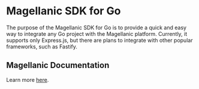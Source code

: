 # Magellanic SDK for Go

The purpose of the Magellanic SDK for Go is to provide a quick and easy way to integrate any Go project with the Magellanic platform. Currently, it supports only Express.js, but there are plans to integrate with other popular frameworks, such as Fastify.

## Magellanic Documentation

Learn more [here](https://docs.magellanic.ai).
